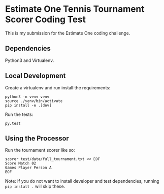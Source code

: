 # Estimate One Tennis Tournament Scorer Coding Test

This is my submission for the Estimate One coding challenge.

## Dependencies

Python3 and Virtualenv.

## Local Development

Create a virtualenv and run install the requirements:

```
python3 -m venv venv
source ./venv/bin/activate
pip install -e .[dev]
```

Run the tests:

```
py.test
```

## Using the Processor

Run the tournament scorer like so:

```
scorer test/data/full_tournament.txt << EOF
Score Match 02
Games Player Person A
EOF
```

Note: if you do not want to install developer and test dependencies, running `pip install .` will skip these.
